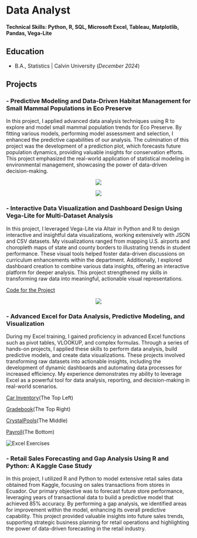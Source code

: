 # Data Analyst

#### Technical Skills: Python, R, SQL, Microsoft Excel, Tableau, Matplotlib, Pandas, Vega-Lite

## Education
- B.A., Statistics | Calvin University (_December 2024_)

## Projects
### - Predictive Modeling and Data-Driven Habitat Management for Small Mammal Populations in Eco Preserve

In this project, I applied advanced data analysis techniques using R to explore and model small mammal population trends for Eco Preserve. By fitting various models, performing model assessment and selection, I enhanced the predictive capabilities of our analysis. The culmination of this project was the development of a prediction plot, which forecasts future population dynamics, providing valuable insights for conservation efforts. This project emphasized the real-world application of statistical modeling in environmental management, showcasing the power of data-driven decision-making.

<p align="center">
  <img src="https://github.com/user-attachments/assets/678c59e2-4df4-4649-9061-29c3c9be87d3">
</p>

<p align="center">
  <img src="https://github.com/user-attachments/assets/615e705c-b261-40c0-b2e4-a63c3a7ea225">
</p>

### - Interactive Data Visualization and Dashboard Design Using Vega-Lite for Multi-Dataset Analysis

In this project, I leveraged Vega-Lite via Altair in Python and R to design interactive and insightful data visualizations, working extensively with JSON and CSV datasets. My visualizations ranged from mapping U.S. airports and choropleth maps of state and county borders to illustrating trends in student performance. These visual tools helped foster data-driven discussions on curriculum enhancements within the department. Additionally, I explored dashboard creation to combine various data insights, offering an interactive platform for deeper analysis. This project strengthened my skills in transforming raw data into meaningful, actionable visual representations.

[Code for the Project](https://colab.research.google.com/drive/1WRXkhWEddf_rm0hdIk1pwo4SK6BsA4SX?usp=sharing)

<p align="center">
  <img src="https://github.com/user-attachments/assets/cc1a13e5-63f7-4567-8041-7851d711f881">
</p>

### - Advanced Excel for Data Analysis, Predictive Modeling, and Visualization

During my Excel training, I gained proficiency in advanced Excel functions such as pivot tables, VLOOKUP, and complex formulas. Through a series of hands-on projects, I applied these skills to perform data analysis, build predictive models, and create data visualizations. These projects involved transforming raw datasets into actionable insights, including the development of dynamic dashboards and automating data processes for increased efficiency. My experience demonstrates my ability to leverage Excel as a powerful tool for data analysis, reporting, and decision-making in real-world scenarios.

[Car Inventory](https://calvincollege-my.sharepoint.com/:x:/g/personal/dh48_calvin_edu/EXkwuMaL4JZPoIr66ZTmo6oBrCg4uP9hTxLULzSYiX4eCQ?e=Ww0fdH)(The Top Left)

[Gradebook](https://calvincollege-my.sharepoint.com/:x:/g/personal/dh48_calvin_edu/EcdfIyFkWa9AtF-pcR1jK34Bk8WbNZIUPISJaN13eWPkPw?e=8UfV7L)(The Top Right)

[CrystalPools](https://calvincollege-my.sharepoint.com/:x:/g/personal/dh48_calvin_edu/EdxG7-PswfJIqloO7NnZB3kBEyEONSPxhQbHmOAU4zDKUg?e=dYVrrT)(The Middle)

[Payroll](https://calvincollege-my.sharepoint.com/:x:/r/personal/dh48_calvin_edu/Documents/Excel%20Exercises/Exercise%20Payroll.xlsx?d=w8d0ff4cbe0d14d038402e69102a61feb&csf=1&web=1&e=t6zi1J)(The Bottom)

![Excel Exercises](https://github.com/user-attachments/assets/622610bb-ca07-4fde-8ddf-154b5a1a10b7)

### - Retail Sales Forecasting and Gap Analysis Using R and Python: A Kaggle Case Study

In this project, I utilized R and Python to model extensive retail sales data obtained from Kaggle, focusing on sales transactions from stores in Ecuador. Our primary objective was to forecast future store performance, leveraging years of transactional data to build a predictive model that achieved 85% accuracy. By performing a gap analysis, we identified areas for improvement within the model, enhancing its overall predictive capability. This project provided valuable insights into future sales trends, supporting strategic business planning for retail operations and highlighting the power of data-driven forecasting in the retail industry.
